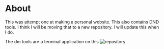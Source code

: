 # About
This was attempt one at making a personal website. This also contains DND tools. I think I will be moving that to a new repository. I will update this when I do.

The dm tools are a terminal application on this ![repository](https://github.com/yothebob/Dungeon-Master-Improv-Tools)
